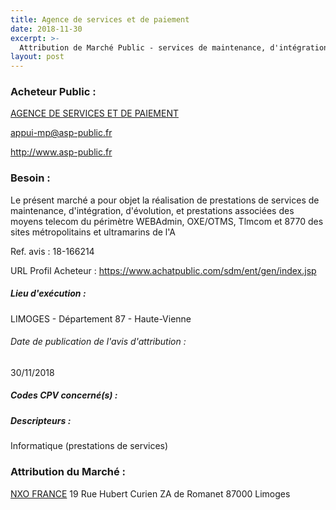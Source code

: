 ```yaml
---
title: Agence de services et de paiement
date: 2018-11-30
excerpt: >-
  Attribution de Marché Public - services de maintenance, d'intégration, d'évolution, et prestations associées des moyens telecom du périmètre WEBAdmin, OXE/OTMS, Tlmcom et 8770 des sites métropolitains et ultramarins de l ,
layout: post
---
```


### Acheteur Public : 
<a href="/acheteur-131/siren-130006372"> AGENCE DE SERVICES ET DE PAIEMENT</a><br/>



appui-mp@asp-public.fr


http://www.asp-public.fr
### Besoin :

Le présent marché a pour objet la réalisation de prestations de services de maintenance, d'intégration, d'évolution, et prestations associées des moyens telecom du périmètre WEBAdmin, OXE/OTMS, Tlmcom et 8770 des sites métropolitains et ultramarins de l'A

Ref. avis : 18-166214

URL Profil Acheteur : https://www.achatpublic.com/sdm/ent/gen/index.jsp

##### Lieu d'exécution :

LIMOGES - Département 87 - Haute-Vienne

###### Date de publication de l'avis d'attribution : 
30/11/2018

##### Codes CPV concerné(s) :

##### Descripteurs :
Informatique (prestations de services) <br/>

### Attribution du Marché :
<a href="/entreprise-578/siren-811934363"> NXO FRANCE</a>    19 Rue Hubert Curien ZA de Romanet 87000 Limoges <br/>
